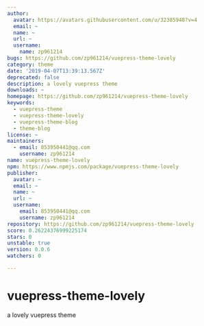 ```yaml
---
author:
  avatar: https://avatars.githubusercontent.com/u/32385948?v=4
  email: ~
  name: ~
  url: ~
  username:
    name: zp961214
bugs: https://github.com/zp961214/vuepress-theme-lovely
category: theme
date: '2019-04-07T13:39:13.567Z'
deprecated: false
description: a lovely vuepress theme
downloads: ~
homepage: https://github.com/zp961214/vuepress-theme-lovely
keywords:
  - vuepress-theme
  - vuepress-theme-lovely
  - vuepress-theme-blog
  - theme-blog
license: ~
maintainers:
  - email: 853950441@qq.com
    username: zp961214
name: vuepress-theme-lovely
npm: https://www.npmjs.com/package/vuepress-theme-lovely
publisher:
  avatar: ~
  email: ~
  name: ~
  url: ~
  username:
    email: 853950441@qq.com
    username: zp961214
repository: https://github.com/zp961214/vuepress-theme-lovely
score: 0.26224376999225174
stars: 0
unstable: true
version: 0.0.6
watchers: 0

---
```


# vuepress-theme-lovely
a lovely vuepress theme
